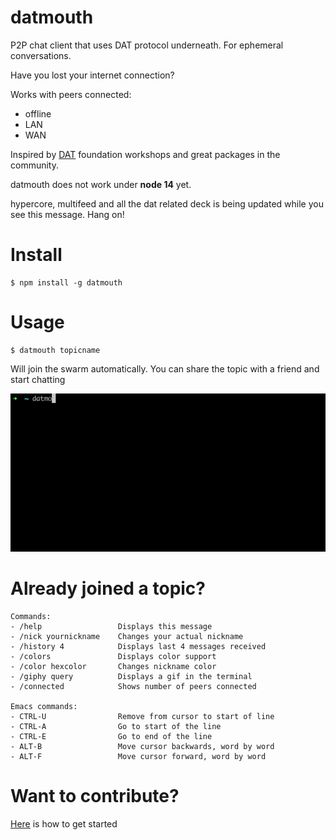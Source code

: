 # datmouth

P2P chat client that uses DAT protocol underneath. For ephemeral conversations.

Have you lost your internet connection? 

Works with peers connected:
- offline
- LAN
- WAN

Inspired by [DAT](https://dat.foundation/) foundation workshops and great packages in the community.

datmouth does not work under **node 14** yet.

hypercore, multifeed and all the dat related deck is being updated while you see this message. Hang on!

# Install

```
$ npm install -g datmouth
```

# Usage

```
$ datmouth topicname
```

Will join the swarm automatically. You can share the topic with a friend and start chatting

![](datmouth.gif)

# Already joined a topic?

```
Commands:
- /help                 Displays this message
- /nick yournickname    Changes your actual nickname
- /history 4            Displays last 4 messages received
- /colors               Displays color support
- /color hexcolor       Changes nickname color
- /giphy query          Displays a gif in the terminal
- /connected            Shows number of peers connected

Emacs commands:
- CTRL-U                Remove from cursor to start of line
- CTRL-A                Go to start of the line
- CTRL-E                Go to end of the line
- ALT-B                 Move cursor backwards, word by word
- ALT-F                 Move cursor forward, word by word
```

# Want to contribute?

[Here](docs/devs.md) is how to get started